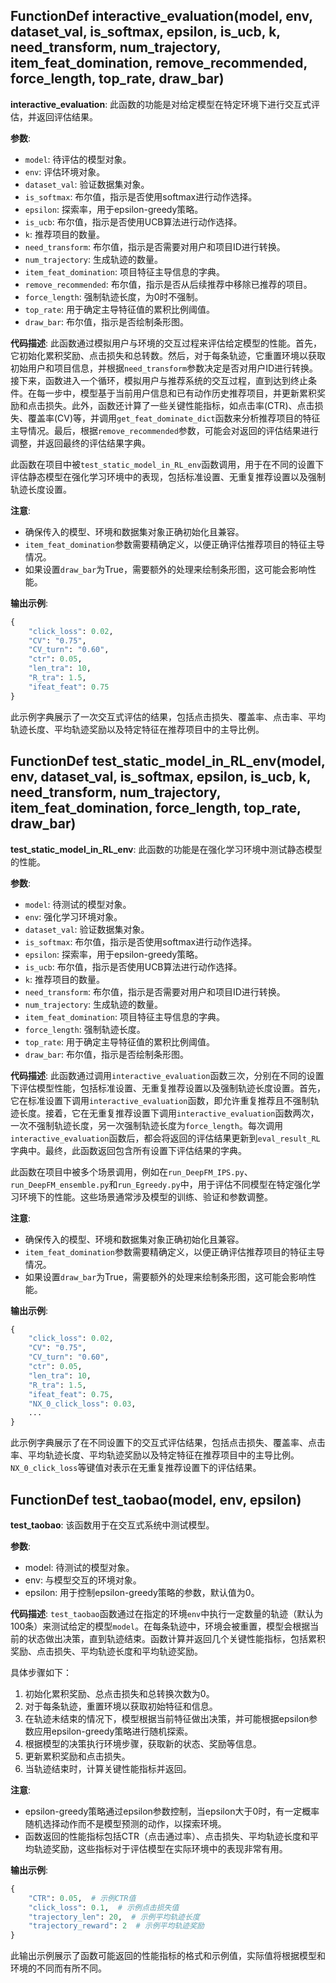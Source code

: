 ## FunctionDef interactive_evaluation(model, env, dataset_val, is_softmax, epsilon, is_ucb, k, need_transform, num_trajectory, item_feat_domination, remove_recommended, force_length, top_rate, draw_bar)
**interactive_evaluation**: 此函数的功能是对给定模型在特定环境下进行交互式评估，并返回评估结果。

**参数**:
- `model`: 待评估的模型对象。
- `env`: 评估环境对象。
- `dataset_val`: 验证数据集对象。
- `is_softmax`: 布尔值，指示是否使用softmax进行动作选择。
- `epsilon`: 探索率，用于epsilon-greedy策略。
- `is_ucb`: 布尔值，指示是否使用UCB算法进行动作选择。
- `k`: 推荐项目的数量。
- `need_transform`: 布尔值，指示是否需要对用户和项目ID进行转换。
- `num_trajectory`: 生成轨迹的数量。
- `item_feat_domination`: 项目特征主导信息的字典。
- `remove_recommended`: 布尔值，指示是否从后续推荐中移除已推荐的项目。
- `force_length`: 强制轨迹长度，为0时不强制。
- `top_rate`: 用于确定主导特征值的累积比例阈值。
- `draw_bar`: 布尔值，指示是否绘制条形图。

**代码描述**:
此函数通过模拟用户与环境的交互过程来评估给定模型的性能。首先，它初始化累积奖励、点击损失和总转数。然后，对于每条轨迹，它重置环境以获取初始用户和项目信息，并根据`need_transform`参数决定是否对用户ID进行转换。接下来，函数进入一个循环，模拟用户与推荐系统的交互过程，直到达到终止条件。在每一步中，模型基于当前用户信息和已有动作历史推荐项目，并更新累积奖励和点击损失。此外，函数还计算了一些关键性能指标，如点击率(CTR)、点击损失、覆盖率(CV)等，并调用`get_feat_dominate_dict`函数来分析推荐项目的特征主导情况。最后，根据`remove_recommended`参数，可能会对返回的评估结果进行调整，并返回最终的评估结果字典。

此函数在项目中被`test_static_model_in_RL_env`函数调用，用于在不同的设置下评估静态模型在强化学习环境中的表现，包括标准设置、无重复推荐设置以及强制轨迹长度设置。

**注意**:
- 确保传入的模型、环境和数据集对象正确初始化且兼容。
- `item_feat_domination`参数需要精确定义，以便正确评估推荐项目的特征主导情况。
- 如果设置`draw_bar`为True，需要额外的处理来绘制条形图，这可能会影响性能。

**输出示例**:
```python
{
    "click_loss": 0.02,
    "CV": "0.75",
    "CV_turn": "0.60",
    "ctr": 0.05,
    "len_tra": 10,
    "R_tra": 1.5,
    "ifeat_feat": 0.75
}
```
此示例字典展示了一次交互式评估的结果，包括点击损失、覆盖率、点击率、平均轨迹长度、平均轨迹奖励以及特定特征在推荐项目中的主导比例。
## FunctionDef test_static_model_in_RL_env(model, env, dataset_val, is_softmax, epsilon, is_ucb, k, need_transform, num_trajectory, item_feat_domination, force_length, top_rate, draw_bar)
**test_static_model_in_RL_env**: 此函数的功能是在强化学习环境中测试静态模型的性能。

**参数**:
- `model`: 待测试的模型对象。
- `env`: 强化学习环境对象。
- `dataset_val`: 验证数据集对象。
- `is_softmax`: 布尔值，指示是否使用softmax进行动作选择。
- `epsilon`: 探索率，用于epsilon-greedy策略。
- `is_ucb`: 布尔值，指示是否使用UCB算法进行动作选择。
- `k`: 推荐项目的数量。
- `need_transform`: 布尔值，指示是否需要对用户和项目ID进行转换。
- `num_trajectory`: 生成轨迹的数量。
- `item_feat_domination`: 项目特征主导信息的字典。
- `force_length`: 强制轨迹长度。
- `top_rate`: 用于确定主导特征值的累积比例阈值。
- `draw_bar`: 布尔值，指示是否绘制条形图。

**代码描述**:
此函数通过调用`interactive_evaluation`函数三次，分别在不同的设置下评估模型性能，包括标准设置、无重复推荐设置以及强制轨迹长度设置。首先，它在标准设置下调用`interactive_evaluation`函数，即允许重复推荐且不强制轨迹长度。接着，它在无重复推荐设置下调用`interactive_evaluation`函数两次，一次不强制轨迹长度，另一次强制轨迹长度为`force_length`。每次调用`interactive_evaluation`函数后，都会将返回的评估结果更新到`eval_result_RL`字典中。最终，此函数返回包含所有设置下评估结果的字典。

此函数在项目中被多个场景调用，例如在`run_DeepFM_IPS.py`、`run_DeepFM_ensemble.py`和`run_Egreedy.py`中，用于评估不同模型在特定强化学习环境下的性能。这些场景通常涉及模型的训练、验证和参数调整。

**注意**:
- 确保传入的模型、环境和数据集对象正确初始化且兼容。
- `item_feat_domination`参数需要精确定义，以便正确评估推荐项目的特征主导情况。
- 如果设置`draw_bar`为True，需要额外的处理来绘制条形图，这可能会影响性能。

**输出示例**:
```python
{
    "click_loss": 0.02,
    "CV": "0.75",
    "CV_turn": "0.60",
    "ctr": 0.05,
    "len_tra": 10,
    "R_tra": 1.5,
    "ifeat_feat": 0.75,
    "NX_0_click_loss": 0.03,
    ...
}
```
此示例字典展示了在不同设置下的交互式评估结果，包括点击损失、覆盖率、点击率、平均轨迹长度、平均轨迹奖励以及特定特征在推荐项目中的主导比例。`NX_0_click_loss`等键值对表示在无重复推荐设置下的评估结果。
## FunctionDef test_taobao(model, env, epsilon)
**test_taobao**: 该函数用于在交互式系统中测试模型。

**参数**:
- model: 待测试的模型对象。
- env: 与模型交互的环境对象。
- epsilon: 用于控制epsilon-greedy策略的参数，默认值为0。

**代码描述**:
`test_taobao`函数通过在指定的环境`env`中执行一定数量的轨迹（默认为100条）来测试给定的模型`model`。在每条轨迹中，环境会被重置，模型会根据当前的状态做出决策，直到轨迹结束。函数计算并返回几个关键性能指标，包括累积奖励、点击损失、平均轨迹长度和平均轨迹奖励。

具体步骤如下：
1. 初始化累积奖励、总点击损失和总转换次数为0。
2. 对于每条轨迹，重置环境以获取初始特征和信息。
3. 在轨迹未结束的情况下，模型根据当前特征做出决策，并可能根据epsilon参数应用epsilon-greedy策略进行随机探索。
4. 根据模型的决策执行环境步骤，获取新的状态、奖励等信息。
5. 更新累积奖励和点击损失。
6. 当轨迹结束时，计算关键性能指标并返回。

**注意**:
- epsilon-greedy策略通过epsilon参数控制，当epsilon大于0时，有一定概率随机选择动作而不是模型预测的动作，以探索环境。
- 函数返回的性能指标包括CTR（点击通过率）、点击损失、平均轨迹长度和平均轨迹奖励，这些指标对于评估模型在实际环境中的表现非常有用。

**输出示例**:
```python
{
    "CTR": 0.05,  # 示例CTR值
    "click_loss": 0.1,  # 示例点击损失值
    "trajectory_len": 20,  # 示例平均轨迹长度
    "trajectory_reward": 2  # 示例平均轨迹奖励
}
```
此输出示例展示了函数可能返回的性能指标的格式和示例值，实际值将根据模型和环境的不同而有所不同。
